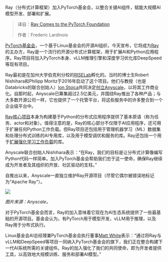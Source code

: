 <!--
title: Ray 重磅入驻 PyTorch 基金会
cover: https://cdn.thenewstack.io/media/2025/10/2b2503d6-a576b97e-89e1-43b6-b528-b93fb53b8e46-scaled.jpg
summary: Ray（分布式计算框架）加入PyTorch基金会，以整合关键AI组件，赋能大规模AI模型开发、部署和扩展。
-->

Ray（分布式计算框架）加入PyTorch基金会，以整合关键AI组件，赋能大规模AI模型开发、部署和扩展。

> 译自：[Ray Comes to the PyTorch Foundation](https://thenewstack.io/ray-comes-to-the-pytorch-foundation/)
> 
> 作者：Frederic Lardinois

[PyTorch基金会](https://pytorch.org/foundation/)，一个基于Linux基金会的开源AI组织，今天宣布，它将成为[Ray](https://github.com/ray-project/ray)的主办方，Ray是一个流行的开源分布式计算框架，用于扩展AI和Python应用程序。Ray项目将加入PyTorch本身、vLLM推理引擎和深度学习优化库DeepSpeed等现有项目。

Ray最初是在加州大学伯克利分校的[RISELab](https://rise.cs.berkeley.edu/people/)孵化的。当时的博士生Robert Nishihara和Philipp Moritz于2016年启动了这个项目。他们与教授（也是Databricks的联合创始人）[Ion Stoica](https://www.linkedin.com/in/ionstoica/)共同决定[创立Anyscale](https://www.anyscale.com/press/founders-of-open-source-project-ray-launch-anyscale-with-usd-20-6m-in-funding-to-democratize-distributed-programmingfounders-of-open-source-project-ray-launch-anyscale-with-usd-20-6m-in-funding-to-democratize-distributed-programming)，以将其工作商业化。自那时起，Anyscale已筹集超过2.5亿美元，并围绕Ray推出了各种产品；与大多数开源公司一样，它也提供了一个托管平台，将这些服务中的许多整合到一个企业级平台中。

[Ray核心项目](https://docs.ray.io/en/latest/ray-core/walkthrough.html)本身为构建基于Python的分布式应用程序提供了基本原语（称为任务、actor和对象）。值得注意的是，Ray的核心部分不仅限于AI应用程序，还可用于扩展任何Python工作负载。但Ray项目还包括用于管理机器学习（ML）数据集和处理分布式训练的AI专用库，以及用于模型调优和服务的库。Ray还包括一个用于[扩展强化学习工作负载](https://docs.ray.io/en/latest/rllib/index.html)的库。

Anyscale联合创始人Nishihara表示：“在Ray，我们的目标是让分布式计算像编写Python代码一样简单。加入PyTorch基金会帮助我们忠于这一使命，确保Ray继续成为开发者及其组织的开放、社区驱动的支柱。”

自推出以来，Anyscale一直独立维护Ray开源项目（尽管它偶尔被错误地标记为“Apache Ray”）。

[![](https://cdn.thenewstack.io/media/2025/10/b898508a-ray-stack.png)](https://cdn.thenewstack.io/media/2025/10/b898508a-ray-stack.png)

*图片来源：Anyscale。*

对于PyTorch基金会而言，Ray的加入意味着它现在为AI生态系统提供了一些最基础的开源项目。基金会认为，有PyTorch用于模型开发，vLLM用于推理，以及Ray用于分布式执行。

Linux基金会AI总经理兼PyTorch基金会执行董事[Matt White](https://www.linkedin.com/in/mdwdata/)表示：“通过将Ray与vLLM和DeepSpeed等项目一同纳入PyTorch基金会的旗下，我们正在整合构建下一代AI系统所需的关键组件。Ray的加入强化了我们的共同使命，即为开发者提供工具，以高效地大规模训练、服务和部署AI模型。”